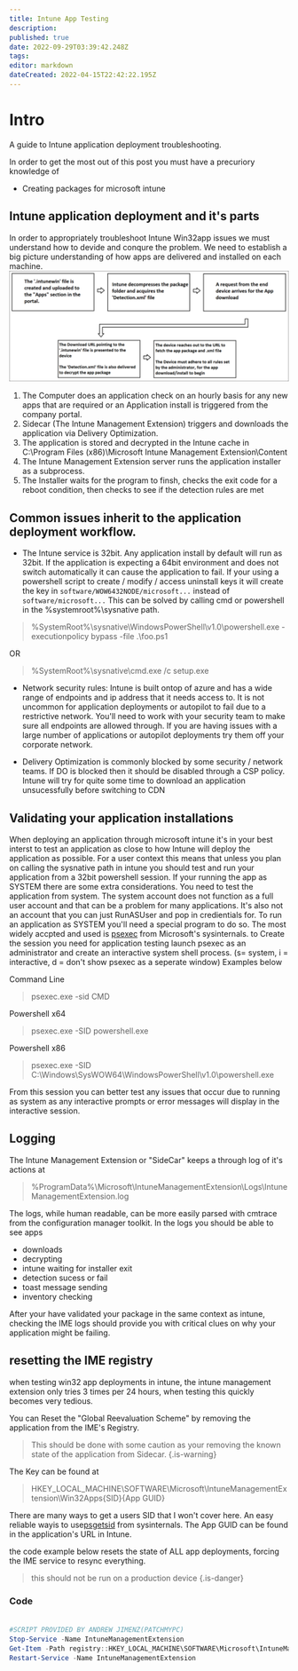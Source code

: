 ```yaml
---
title: Intune App Testing
description: 
published: true
date: 2022-09-29T03:39:42.248Z
tags: 
editor: markdown
dateCreated: 2022-04-15T22:42:22.195Z
---
```


# Intro

A guide to Intune application deployment troubleshooting.

In order to get the most out of this post you must have a precuriory knowledge of
 
 - Creating packages for microsoft intune
   

## Intune application deployment and it's parts
In order to appropriately troubleshoot Intune Win32app issues we must understand how to devide and conqure the problem. We need to establish a big picture understanding of how apps are delivered and installed on each machine.
![win32-delivery-flow.png](/win32-delivery-flow.png)
 1. The Computer does an application check on an hourly basis for any new apps that are required or an Application install is triggered from the company portal.
 2. Sidecar (The Intune Management Extension) triggers and downloads the application via Delivery Optimization.
 3. The application is stored and decrypted in the Intune cache in C:\Program Files (x86)\Microsoft Intune Management Extension\Content
 4. The Intune Management Extension server runs the application installer as a subprocess.
 5. The Installer waits for the program to finsh, checks the exit code for a reboot condition, then checks to see if the detection rules are met

## Common issues inherit to the application deployment workflow.
- The Intune service is 32bit. Any application install by default will run as 32bit. If the application is expecting a 64bit environment and does not switch automatically it can cause the application to fail. If your using a powershell script to create / modify / access uninstall keys it will create the key in `software/WOW6432NODE/microsoft...` instead of `software/microsoft...` This can be solved by calling cmd or powershell in the %systemroot%\sysnative path.
>%SystemRoot%\sysnative\WindowsPowerShell\v1.0\powershell.exe -executionpolicy bypass -file .\foo.ps1

OR

>%SystemRoot%\sysnative\cmd.exe /c setup.exe


- Network security rules: Intune is built ontop of azure and has a wide range of endpoints and ip address that it needs access to. It is not uncommon for application deployments or autopilot to fail due to a restrictive network. You'll need to work with your security team to make sure all endpoints are allowed through. If you are having issues with a large number of applications or autopilot deployments try them off your corporate network.

- Delivery Optimization is commonly blocked by some security / network teams. If DO is blocked then it should be disabled through a CSP policy. Intune will try for quite some time to download an application unsucessfully before switching to CDN

## Validating your application installations

When deploying an application through microsoft intune it's in your best interst to test an application as close to how Intune will deploy the application as possible. For a user context this means that  unless you plan on calling the sysnative path in intune you should test and run your application from a 32bit powershell session. If your running the app as SYSTEM there are some extra considerations. You need to test the application from system. The system account does not function as a full user account and that can be a problem for many applications. It's also not an account that you can just RunASUser and pop in credientials for. To run an application as SYSTEM you'll need a special program to do so. The most widely accpted and used is [psexec](https://learn.microsoft.com/en-us/sysinternals/downloads/psexec) from Microsoft's sysinternals. to Create the session you need for application testing launch psexec as an administrator and create an interactive system shell process. (s= system, i = interactive, d = don't show psexec as a seperate window) Examples below

Command Line

> psexec.exe -sid CMD

Powershell x64

>psexec.exe -SID powershell.exe

Powershell x86

>psexec.exe -SID C:\Windows\SysWOW64\WindowsPowerShell\v1.0\powershell.exe

From this session you can better test any issues that occur due to running as system as any interactive prompts or error messages will display in the interactive session.


## Logging
The Intune Management Extension or "SideCar" keeps a through log of it's actions at 
> %ProgramData%\Microsoft\IntuneManagementExtension\Logs\IntuneManagementExtension.log

The logs, while human readable, can be more easily parsed with cmtrace from the configuration manager toolkit.
In the logs you should be able to see apps 
- downloads
- decrypting
- intune waiting for installer exit
- detection sucess or fail
- toast message sending
- inventory checking

After your have validated your package in the same context as intune, checking the IME logs should provide you with critical clues on why your application might be failing.



## resetting the IME registry

when testing win32 app deployments in intune, the intune management extension only tries 3 times per 24 hours, when testing this quickly becomes very tedious.

You can Reset the "Global Reevaluation Scheme" by removing the application from the IME's Registry. 
>This should be done with some caution as your removing the known state of the application from Sidecar.
{.is-warning}

The Key can be found at 
>HKEY_LOCAL_MACHINE\SOFTWARE\Microsoft\IntuneManagementExtension\Win32Apps\{SID}\{App GUID}

There are many ways to get a users SID that I won't cover here. 
An easy reliable wayis to use[psgetsid](https://learn.microsoft.com/en-us/sysinternals/downloads/psgetsid) from sysinternals.
The App GUID can be found in the application's URL in Intune.

the code example below resets the state of ALL app deployments, forcing the IME service to resync everything.
> 
> this should not be run on a production device
{.is-danger}


### Code
```powershell

#SCRIPT PROVIDED BY ANDREW JIMENZ(PATCHMYPC)
Stop-Service -Name IntuneManagementExtension
Get-Item -Path registry::HKEY_LOCAL_MACHINE\SOFTWARE\Microsoft\IntuneManagementExtension\win32App* | Remove-Item -Force -Recurse
Restart-Service -Name IntuneManagementExtension
```
